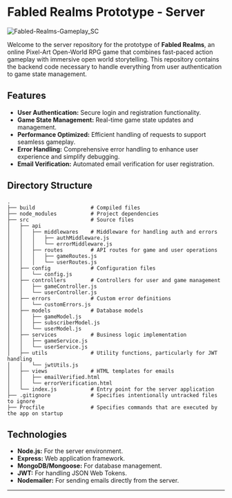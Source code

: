 # Fabled Realms Prototype - Server

![Fabled-Realms-Gameplay_SC](https://imgur.com/a/qImujqD)

Welcome to the server repository for the prototype of **Fabled Realms**, an online Pixel-Art Open-World RPG game that combines fast-paced action gameplay with immersive open world storytelling. This repository contains the backend code necessary to handle everything from user authentication to game state management.

## Features

- **User Authentication:** Secure login and registration functionality.
- **Game State Management:** Real-time game state updates and management.
- **Performance Optimized:** Efficient handling of requests to support seamless gameplay.
- **Error Handling:** Comprehensive error handling to enhance user experience and simplify debugging.
- **Email Verification:** Automated email verification for user registration.

## Directory Structure

```
.
├── build                  # Compiled files
├── node_modules           # Project dependencies
├── src                    # Source files
│   ├── api
│   │   ├── middlewares    # Middleware for handling auth and errors
│   │   │   ├── authMiddleware.js
│   │   │   └── errorMiddleware.js
│   │   ├── routes         # API routes for game and user operations
│   │   │   ├── gameRoutes.js
│   │   │   └── userRoutes.js
│   ├── config             # Configuration files
│   │   └── config.js
│   ├── controllers        # Controllers for user and game management
│   │   ├── gameController.js
│   │   └── userController.js
│   ├── errors             # Custom error definitions
│   │   └── customErrors.js
│   ├── models             # Database models
│   │   ├── gameModel.js
│   │   ├── subscriberModel.js
│   │   └── userModel.js
│   ├── services           # Business logic implementation
│   │   ├── gameService.js
│   │   └── userService.js
│   ├── utils              # Utility functions, particularly for JWT handling
│   │   └── jwtUtils.js
│   ├── views              # HTML templates for emails
│   │   ├── emailVerified.html
│   │   └── errorVerification.html
│   └── index.js           # Entry point for the server application
├── .gitignore             # Specifies intentionally untracked files to ignore
├── Procfile               # Specifies commands that are executed by the app on startup
```

## Technologies

- **Node.js:** For the server environment.
- **Express:** Web application framework.
- **MongoDB/Mongoose:** For database management.
- **JWT:** For handling JSON Web Tokens.
- **Nodemailer:** For sending emails directly from the server.

---
